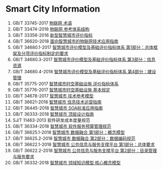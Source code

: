 # Smart City Information 

1. GB/T 33745-2017 [物联网 术语](http://www.gb688.cn/bzgk/gb/newGbInfo?hcno=A85428048A538A78C45A04B87A10DCFF)
2. GB/T 33474-2016 [物联网 参考体系结构](http://www.gb688.cn/bzgk/gb/newGbInfo?hcno=063D77D68CBFA47F33F22DA236CF858E)
2. GB/T 33356-2016  [新型智慧城市评价指标](http://www.gb688.cn/bzgk/gb/newGbInfo?hcno=004C47153CB50073CD4939E770966ED5)
1. GB/T 36620-2018  [面向智慧城市的物联网技术应用指南](http://www.gb688.cn/bzgk/gb/newGbInfo?hcno=1526A9781B6FB99765D2FD1A12501F22)
3. GB/T 34680.1-2017  [智慧城市评价模型及基础评价指标体系 第1部分：总体框架及分项评价指标制定的要求](http://www.gb688.cn/bzgk/gb/newGbInfo?hcno=94A3D226FB1D802A5F2E348B0C4BEDBC)
4. GB/T 34680.3-2017  [智慧城市评价模型及基础评价指标体系 第3部分：信息资源](http://www.gb688.cn/bzgk/gb/newGbInfo?hcno=9636709CBF9D133ADDF39A0602033911)
1. GB/T 34680.4-2018  [智慧城市评价模型及基础评价指标体系 第4部分：建设管理](http://www.gb688.cn/bzgk/gb/newGbInfo?hcno=A2459F22A8F9B494291438EA9856A578)
1. GB/T 35775-2017  [智慧城市时空基础设施 评价指标体系](http://www.gb688.cn/bzgk/gb/newGbInfo?hcno=F77259EACB0DA24420A2BB91A2240625)
1. GB/T 35776-2017  [智慧城市时空基础设施 基本规定](http://www.gb688.cn/bzgk/gb/newGbInfo?hcno=85BE07DDB407A3ACBB2F8F2C877A93CA)
1. GB/T 34678-2017  [智慧城市 技术参考模型](http://www.gb688.cn/bzgk/gb/newGbInfo?hcno=7FED1779D26143E4664D1EE1CA6411CD)
1. GB/T 36621-2018  [智慧城市 信息技术运营指南](http://www.gb688.cn/bzgk/gb/newGbInfo?hcno=3D98DE72854FC6C7119931C291D21940)
1. GB/T 36445-2018  [智慧城市 SOA标准应用指南](http://www.gb688.cn/bzgk/gb/newGbInfo?hcno=F3891C77F8C0193A7DA7E14D046FE207)
1. GB/T 36333-2018  [智慧城市 顶层设计指南](http://www.gb688.cn/bzgk/gb/newGbInfo?hcno=04DFD32E7279FA9EADA8B99ADCCC0CC9) 
2. SJ/T 11463-2013 软件研发成本度量规范
1. GB/T 36334-2018  [智慧城市 软件服务预算管理规范](http://www.gb688.cn/bzgk/gb/newGbInfo?hcno=9E0649F2F81AFB8F9F9768DB17748E45)
1. GB/T 36625.1-2018  [智慧城市 数据融合 第1部分：概念模型](http://www.gb688.cn/bzgk/gb/newGbInfo?hcno=8C142C49ECBDD4981C7BB072885EABDA)
1. GB/T 36625.2-2018  [智慧城市 数据融合 第2部分：数据编码规范](http://www.gb688.cn/bzgk/gb/newGbInfo?hcno=EF5D9AC294AA18C75B122A5374D3EDED)
1. GB/T 36622.1-2018  [智慧城市 公共信息与服务支撑平台 第1部分：总体要求](http://www.gb688.cn/bzgk/gb/newGbInfo?hcno=F396AF93080DE2E080AE45E704E866B3)
1. GB/T 36622.2-2018  [智慧城市 公共信息与服务支撑平台 第2部分：目录管理与服务要求](http://www.gb688.cn/bzgk/gb/newGbInfo?hcno=905348729F94533D81D3061B3A0B8592)
1. GB/T 36332-2018  [智慧城市 领域知识模型 核心概念模型](http://www.gb688.cn/bzgk/gb/newGbInfo?hcno=9E5EC51AA0A1748D962B9694A385816F)

